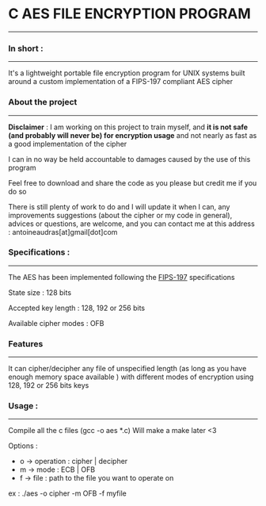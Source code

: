# C AES FILE ENCRYPTION PROGRAM
-------------------------------

### In short :
--------------

It's a lightweight portable file encryption program for UNIX systems built
around a custom implementation of a FIPS-197 compliant AES cipher

### About the project
---------------------

__Disclaimer__ : I am working on this project to train myself, and __it is not safe
(and probably will never be) for encryption usage__ and not nearly as fast as a
good implementation of the cipher

I can in no way be held accountable to damages caused by the use of this program

Feel free to download and share the code as you please but credit me if
you do so

There is still plenty of work to do and I will update it when I can, any
improvements suggestions (about the cipher or my code in general), advices or
questions, are welcome, and you can contact me at this address :
antoineaudras[at]gmail[dot]com

### Specifications :
--------------------

The AES has been implemented following the [FIPS-197](https://nvlpubs.nist.gov/nistpubs/fips/nist.fips.197.pdf)
specifications

State size : 128 bits

Accepted key length : 128, 192 or 256 bits

Available cipher modes : OFB

### Features
------------

It can cipher/decipher any file of unspecified length (as long as you have
enough memory space available ) with different modes of encryption using 128,
192 or 256 bits keys

### Usage :
-----------

Compile all the c files (gcc -o aes \*.c)
Will make a make later <3

Options :

- o -> operation : cipher | decipher
- m -> mode : ECB | OFB
- f -> file : path to the file you want to operate on

ex : ./aes -o cipher -m OFB -f myfile
